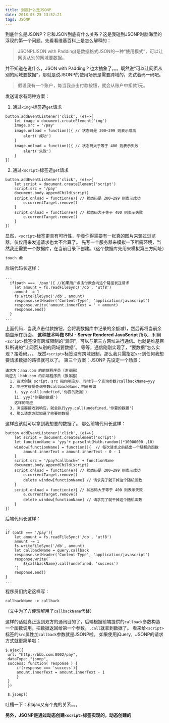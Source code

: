```yaml
---
title: 到底什么是JSONP
date: 2018-03-25 13:52:21
tags: JSONP
---
```

到底什么是JSONP？它和JSON到底有什么关系？这是我碰到JSONP时脑海里的浮现的第一个问题。先看看维基百科上是怎么解释的：
> JSONP(JSON with Padding)是数据格式JSON的一种“使用模式”，可以让网页从别的网域要数据。

并不知道在说什么，JSON with Padding？也太抽象了。。。既然说“可以让网页从别的网域要数据”，那就是说JSONP的使用场景是需要跨域的，先试着码一码吧。
> 假设我有一个账户，每当我点击付款按钮，就会从账户中扣款1元。

发送请求有两种方案：
1. 通过`<img>`标签造`get`请求
```
button.addEventListener('click', (e)=>{
    let image = document.createElement('img')
    image.src = '/pay'
    image.onload = function(){ // 状态码是 200~299 则表示成功
        alert('成功')
    }
    image.onload = function(){ // 状态码大于等于 400 则表示失败
        alert('失败')
    }
})
```
2. 通过`<script>`标签造`get`请求
```
button.addEventListener('click', (e)=>{
    let script = document.createElement('script')
    script.src = '/pay'
    document.body.appendChild(script)
    script.onload = function(e){ // 状态码是 200~299 则表示成功
        e.currentTarget.remove()
    }
    script.onload = function(e){ // 状态码大于等于 400 则表示失败
        e.currentTarget.remove()
    }
})
```

显然，`<script>`标签更具有可行性，毕竟你得需要有一张真的图片来骗过浏览器，仅仅用来发送请求也太不合算了。
先写一个服务器来模拟一下所需环境，当然我还需要一个数据库，在当前目录下创建。（这个数据库先用来模拟第三方网址）
```
touch db
```
后端代码长这样：
```
...
  if(path === '/pay'){ //如果用户点击付款会向这个路径发送请求
    let amount = fs.readFileSync('/db', 'utf8')
    amount -= 1
    fs.writeFileSync('/db', amount)
    response.setHeader('Content-Type', 'application/javascript')
    response.write('amount.innerText = ' + amount)
    response.end()
  }
...
```
上面代码，当我点击付款按钮，会将我数据库中记录的余额减1，然后再将当前余额显示在页面。
**这种技术叫做 SRJ - Server Rendered JavaScript**
所以，利用`<script>`标签没有跨域限制的“漏洞”，可以与第三方网址进行通信。也就是维基百科所说的“让网页从别的网域要数据”。
等等，通信刚刚实现了，“要数据”怎么实现？接着码。。。
既然`<script>`标签没有跨域限制，那么我只需指定`src`到任何我想要请求数据的路径就可以了。
第三个方案：JSONP
先设定一个场景：
```
请求方：aaa.com 的前端程序员（浏览器）
响应方：bbb.com 的后端程序员（服务器）
  1. 请求创建 script，src 指向响应方，同时传一个查询参数?callbackName=yyy
  2. 响应方根据查询参数callbackName，构造形如
    i. yyy.call(undefied,'你要的数据')
    ii. yyy('你要的数据')
    这样的响应
  3. 浏览器接收到响应，就会执行yyy.call(undefined,'你要的数据')
  4. 那么请求方就知道了他要的数据
```
这样应该就可以拿到我想要的数据了。
那么前端代码长这样：
```
button.addEventListener('click', (e)=>{
    let script = document.createElement('script')
    let functionName = 'yyy'+ parseInt(Math.random()*10000000 ,10)
    window[functionName] = function(){  // 每次请求之前搞出一个随机的函数
        amount.innerText = amount.innerText - 0 - 1
    }
    script.src = '/pay?callback=' + functionName
    document.body.appendChild(script)
    script.onload = function(e){ // 状态码是 200~299 则表示成功
        e.currentTarget.remove()
        delete window[functionName] // 请求完了就干掉这个随机函数
    }
    script.onload = function(e){ // 状态码大于等于 400 则表示失败
        e.currentTarget.remove()
        delete window[functionName] // 请求完了就干掉这个随机函数
    }
})
```
后端代码长这样：
```
...
if (path === '/pay'){
    let amount = fs.readFileSync('/db', 'utf8')
    amount -= 1
    fs.writeFileSync('/db', amount)
    let callbackName = query.callback
    response.setHeader('Content-Type', 'application/javascript')
    response.write(`
        ${callbackName}.call(undefined, 'success')
    `)
    response.end()
}
...
```
程序员们约定这样写：
```
callbackName -> callback
```
（文中为了方便理解用了`callbackName`代替）

这样的话就真正达到双方的通讯目的了，后端根据前端提供的`callback`参数构造一个函数调用，把数据返回给第一个参数，`.call`就拿到数据了。
看来给`<script>`标签的`src`属性加`callback`参数就是JSONP啦。
如果使用jQuery，JSONP的请求方式就更简单啦：
```
$.ajax({
 url: "http://bbb.com:8002/pay",
 dataType: "jsonp",
 success: function( response ) {
     if(response === 'success'){
     amount.innerText = amount.innerText - 1
     }
 }
 })

 $.jsonp()
```
吐槽一下：和ajax又有个鬼的关系。。。

**另外，JSONP是通过动态创建`<script>`标签实现的，动态创建的<script>标签只能用get，不能用post。**

所以说，通过动态创建<script>标签，并利用其src属性提供一个callback参数构造回调函数来接收数据，从而达到与第三方网址建立通信的目的，这就是JSONP啦。
